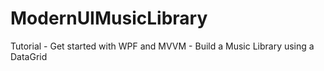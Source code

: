 # ModernUIMusicLibrary
Tutorial - Get started with WPF and MVVM - Build a Music Library using a DataGrid
